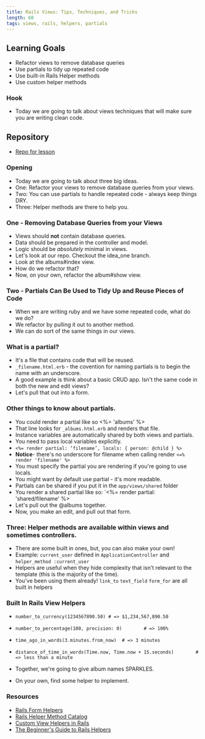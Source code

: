 ```yaml
---
title: Rails Views: Tips, Techniques, and Tricks
length: 60
tags: views, rails, helpers, partials
---
```


## Learning Goals
* Refactor views to remove database queries
* Use partials to tidy up repeated code
* Use built-in Rails Helper methods
* Use custom helper methods

### Hook
* Today we are going to talk about views techniques that will make sure you are writing clean code.

## Repository
* [Repo for lesson](https://github.com/mikedao/i-really-like-you)

### Opening
* Today we are going to talk about three big ideas.
* One: Refactor your views to remove database queries from your views.
* Two: You can use partials to handle repeated code - always keep things DRY.
* Three: Helper methods are there to help you.

### One - Removing Database Queries from your Views
* Views should **not** contain database queries.
* Data should be prepared in the controller and model.
* Logic should be _absolutely_ minimal in views.
* Let's look at our repo. Checkout the idea_one branch.
* Look at the albums#index view.
* How do we refactor that?
* Now, on your own, refactor the album#show view.

### Two - Partials Can Be Used to Tidy Up and Reuse Pieces of Code
* When we are writing ruby and we have some repeated code, what do we do?
* We refactor by pulling it out to another method.
* We can do sort of the same things in our views.

### What is a partial?
* It's a file that contains code that will be reused.
* `_filename.html.erb` - the covention for naming partials is to begin the name with an underscore.
* A good example is think about a basic CRUD app. Isn't the same code in both the new and edit views?
* Let's pull that out into a form.

### Other things to know about partials.
* You could render a partial like so <%= 'albums' %>
* That line looks for `_albums.html.erb` and renders that file.
* Instance variables are automatically shared by both views and partials.
* You need to pass local variables explicitly.
* `<%= render partial: ‘filename’, locals: { person: @child } %>`
* **Notice**- there's no underscore for filename when calling render `<=% render 'filename' %>`
* You must specify the partial you are rendering if you're going to use locals.
* You might want by default use partial - it's more readable.
* Partials can be shared if you put it in the `app/views/shared` folder
* You render a shared partial like so: `<%= render partial: 'shared/filename' %>
* Let's pull out the @albums together.
* Now, you make an edit, and pull out that form.

### Three: Helper methods are available within views and sometimes controllers.
* There are some built in ones, but, you can also make your own!
* Example: `current_user` defined in `ApplicationController` and `helper_method :current_user`
* Helpers are useful when they hide complexity that isn't relevant to the template (this is the majority of the time).
* You've been using them already! `link_to` `text_field` `form_for` are all built in helpers

### Built In Rails View Helpers
* `number_to_currency(1234567890.50) # => $1,234,567,890.50`
* `number_to_percentage(100, precision: 0)        # => 100%`
* `time_ago_in_words(3.minutes.from_now)  # => 3 minutes`
* `distance_of_time_in_words(Time.now, Time.now + 15.seconds)        # => less than a minute`

* Together, we're going to give album names SPARKLES.
* On your own, find some helper to implement.

### Resources
* [Rails Form Helpers](http://guides.rubyonrails.org/form_helpers.html)
* [Rails Helper Method Catalog](http://www.oreillynet.com/pub/a/ruby/excerpts/ruby-learning-rails/ruby-catalog-helper-methods.html)
* [Custom View Helpers in Rails](http://www.rails-dev.com/custom-view-helpers-in-rails-4)
* [The Beginner's Guide to Rails Helpers](http://mixandgo.com/blog/the-beginner-s-guide-to-rails-helpers)
